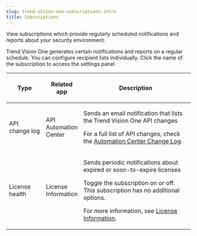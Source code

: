 ```yaml
---
slug: trend-vision-one-subscriptions-intro
title: Subscriptions
---
```


View subscriptions which provide regularly scheduled notifications and reports about your security environment.

Trend Vision One generates certain notifications and reports on a regular schedule. You can configure recipient lists individually. Click the name of the subscription to access the settings panel.

<table>
<colgroup>
<col style="width: 20%" />
<col style="width: 20%" />
<col style="width: 60%" />
</colgroup>
<thead>
<tr>
<th><p>Type</p></th>
<th><p>Related app</p></th>
<th><p>Description</p></th>
</tr>
</thead>
<tbody>
<tr>
<td><p>API change log</p></td>
<td><p>API Automation Center</p></td>
<td><p>Sends an email notification that lists the Trend Vision One API changes</p>
<p>For a full list of API changes, check the <a href="https://automation.trendmicro.com/xdr/changelog">Automation Center Change Log</a>.</p></td>
</tr>
<tr>
<td><p>License health</p></td>
<td><p>License Information</p></td>
<td><p>Sends periodic notifications about expired or soon-to-expire licenses</p>
<p>Toggle the subscription on or off. This subscription has no additional options.</p>
<p>For more information, see <a href="trend-vision-one-license-information">License Information</a>.</p></td>
</tr>
</tbody>
</table>
